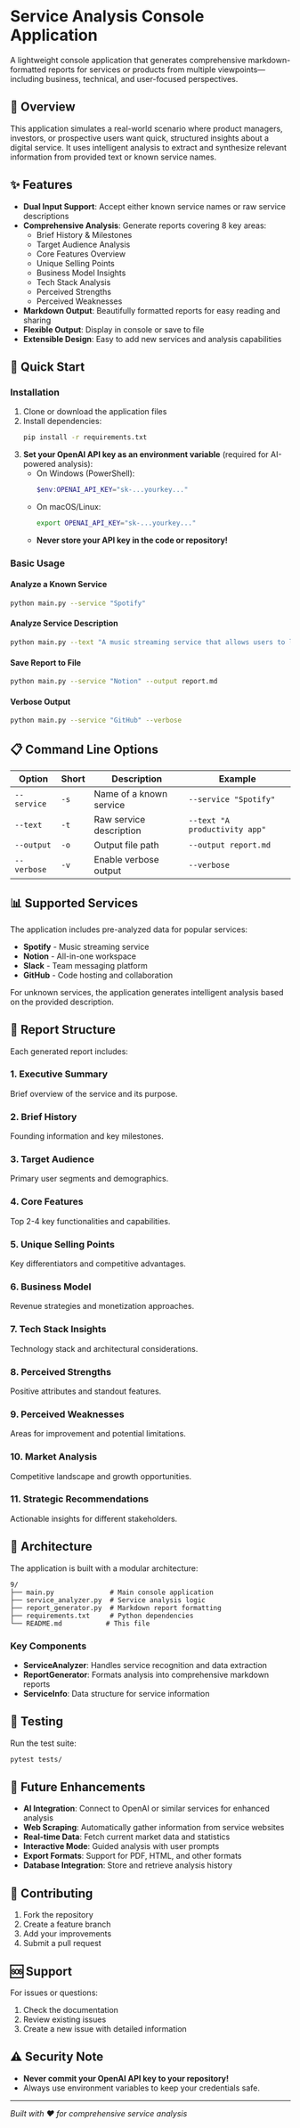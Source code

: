 # Service Analysis Console Application

A lightweight console application that generates comprehensive markdown-formatted reports for services or products from multiple viewpoints—including business, technical, and user-focused perspectives.

## 🎯 Overview

This application simulates a real-world scenario where product managers, investors, or prospective users want quick, structured insights about a digital service. It uses intelligent analysis to extract and synthesize relevant information from provided text or known service names.

## ✨ Features

- **Dual Input Support**: Accept either known service names or raw service descriptions
- **Comprehensive Analysis**: Generate reports covering 8 key areas:
  - Brief History & Milestones
  - Target Audience Analysis
  - Core Features Overview
  - Unique Selling Points
  - Business Model Insights
  - Tech Stack Analysis
  - Perceived Strengths
  - Perceived Weaknesses
- **Markdown Output**: Beautifully formatted reports for easy reading and sharing
- **Flexible Output**: Display in console or save to file
- **Extensible Design**: Easy to add new services and analysis capabilities

## 🚀 Quick Start

### Installation

1. Clone or download the application files
2. Install dependencies:
   ```bash
   pip install -r requirements.txt
   ```
3. **Set your OpenAI API key as an environment variable** (required for AI-powered analysis):
   - On Windows (PowerShell):
     ```powershell
     $env:OPENAI_API_KEY="sk-...yourkey..."
     ```
   - On macOS/Linux:
     ```bash
     export OPENAI_API_KEY="sk-...yourkey..."
     ```
   - **Never store your API key in the code or repository!**

### Basic Usage

#### Analyze a Known Service
```bash
python main.py --service "Spotify"
```

#### Analyze Service Description
```bash
python main.py --text "A music streaming service that allows users to listen to millions of songs"
```

#### Save Report to File
```bash
python main.py --service "Notion" --output report.md
```

#### Verbose Output
```bash
python main.py --service "GitHub" --verbose
```

## 📋 Command Line Options

| Option | Short | Description | Example |
|--------|-------|-------------|---------|
| `--service` | `-s` | Name of a known service | `--service "Spotify"` |
| `--text` | `-t` | Raw service description | `--text "A productivity app"` |
| `--output` | `-o` | Output file path | `--output report.md` |
| `--verbose` | `-v` | Enable verbose output | `--verbose` |

## 📊 Supported Services

The application includes pre-analyzed data for popular services:

- **Spotify** - Music streaming service
- **Notion** - All-in-one workspace
- **Slack** - Team messaging platform
- **GitHub** - Code hosting and collaboration

For unknown services, the application generates intelligent analysis based on the provided description.

## 📄 Report Structure

Each generated report includes:

### 1. Executive Summary
Brief overview of the service and its purpose.

### 2. Brief History
Founding information and key milestones.

### 3. Target Audience
Primary user segments and demographics.

### 4. Core Features
Top 2-4 key functionalities and capabilities.

### 5. Unique Selling Points
Key differentiators and competitive advantages.

### 6. Business Model
Revenue strategies and monetization approaches.

### 7. Tech Stack Insights
Technology stack and architectural considerations.

### 8. Perceived Strengths
Positive attributes and standout features.

### 9. Perceived Weaknesses
Areas for improvement and potential limitations.

### 10. Market Analysis
Competitive landscape and growth opportunities.

### 11. Strategic Recommendations
Actionable insights for different stakeholders.

## 🔧 Architecture

The application is built with a modular architecture:

```
9/
├── main.py              # Main console application
├── service_analyzer.py  # Service analysis logic
├── report_generator.py  # Markdown report formatting
├── requirements.txt     # Python dependencies
└── README.md           # This file
```

### Key Components

- **ServiceAnalyzer**: Handles service recognition and data extraction
- **ReportGenerator**: Formats analysis into comprehensive markdown reports
- **ServiceInfo**: Data structure for service information

## 🧪 Testing

Run the test suite:

```bash
pytest tests/
```

## 🔮 Future Enhancements

- **AI Integration**: Connect to OpenAI or similar services for enhanced analysis
- **Web Scraping**: Automatically gather information from service websites
- **Real-time Data**: Fetch current market data and statistics
- **Interactive Mode**: Guided analysis with user prompts
- **Export Formats**: Support for PDF, HTML, and other formats
- **Database Integration**: Store and retrieve analysis history

## 🤝 Contributing

1. Fork the repository
2. Create a feature branch
3. Add your improvements
4. Submit a pull request

## 🆘 Support

For issues or questions:
1. Check the documentation
2. Review existing issues
3. Create a new issue with detailed information

## ⚠️ Security Note
- **Never commit your OpenAI API key to your repository!**
- Always use environment variables to keep your credentials safe.

---

*Built with ❤️ for comprehensive service analysis* 